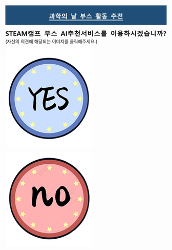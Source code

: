 <html>  
  <head>
    <meta charset="utf-8">
    <meta name="viewpoint" content="width=device-width, initial-scale=1.0">
  </head>
  <body>
    <img src="main_board.jpg" width="1519" height="">
    <P><img src="1.jpg" width="1350" height="">(자신의 의견에 해당되는 이미지를 클릭해주세요.)</p>
    <p><a href="use_Q.html" target="_blank"><img src="yes.png" width="" height=""></a><p>
    <p><a href="use_m.html" target="_blank"><img src="no.png" width="" height=""></a></p>
  </body>
</html>
